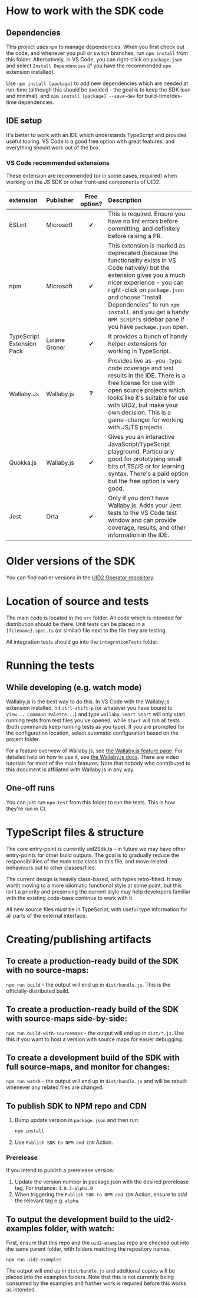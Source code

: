 # How to work with the SDK code

## Dependencies

This project uses `npm` to manage dependencies. When you first check out the code, and whenever you pull or switch branches, run `npm install` from this folder. Alternatively, in VS Code, you can right-click on `package.json` and select `Install Dependencies` (if you have the recommended `npm` extension installed).

Use `npm install [package]` to add new dependencies which are needed at run-time (although this should be avoided - the goal is to keep the SDK lean and minimal), and `npm install [package] --save-dev` for build-time/dev-time dependencies.

## IDE setup

It's better to work with an IDE which understands TypeScript and provides useful tooling. VS Code is a good free option with great features, and everything should work out of the box.

### VS Code recommended extensions

These extension are recommended (or in some cases, required) when working on the JS SDK or other front-end components of UID2.

| extension                 | Publisher     | Free option? | Description                                                                                                                                                                                                                                                                                                                       |
| :------------------------ | :------------ | :----------: | :-------------------------------------------------------------------------------------------------------------------------------------------------------------------------------------------------------------------------------------------------------------------------------------------------------------------------------- |
| ESLint                    | Microsoft     |      ✔       | This is required. Ensure you have no lint errors before committing, and definitely before raising a PR.                                                                                                                                                                                                                           |
| npm                       | Microsoft     |      ✔       | This extension is marked as deprecated (because the functionality exists in VS Code natively) but the extension gives you a much nicer experience - you can right-click on `package.json` and choose "Install Dependencies" to run `npm install`, and you get a handy `NPM SCRIPTS` sidebar pane if you have `package.json` open. |
| TypeScript Extension Pack | Loiane Groner |      ✔       | It provides a bunch of handy helper extensions for working in TypeScript..                                                                                                                                                                                                                                                        |
| Wallaby.Js                | Wallaby.js    |      ❓      | Provides live as-you-type code coverage and test results in the IDE. There is a free license for use with open source projects which looks like it's suitable for use with UID2, but make your own decision. This is a game-changer for working with JS/TS projects.                                                              |
| Quokka.js                 | Wallaby.js    |      ✔       | Gives you an interactive JavaScript/TypeScript playground. Particularly good for prototyping small bits of TS/JS or for learning syntax. There's a paid option but the free option is very good.                                                                                                                                  |
| Jest                      | Orta          |      ✔       | Only if you don't have Wallaby.js. Adds your Jest tests to the VS Code test window and can provide coverage, results, and other information in the IDE.                                                                                                                                                                           |

# Older versions of the SDK

You can find earlier versions in the [UID2 Operator repository](https://github.com/IABTechLab/uid2-operator/).

# Location of source and tests

The main code is located in the `src` folder. All code which is intended for distribution should be there. Unit tests can be placed in a `[filename].spec.ts` (or similar) file next to the file they are testing.

All integration tests should go into the `integrationTests` folder.

# Running the tests

## While developing (e.g. watch mode)

Wallaby.js is the best way to do this. In VS Code with the Wallaby.js extension installed, hit `ctrl-shift-p` (or whatever you have bound to `View... Command Palette...`) and type `wallaby`. `Smart Start` will only start running tests from test files you've opened, while `Start` will run all tests (both commands keep running tests as you type). If you are prompted for the configuration location, select automatic configuration based on the project folder.

For a feature overview of Wallaby.js, see [the Wallaby.js feature page](https://wallabyjs.com/#features). For detailed help on how to use it, see [the Wallaby.js docs](https://wallabyjs.com/docs/). There are video tutorials for most of the main features. Note that nobody who contributed to this document is affiliated with Wallaby.js in any way.

## One-off runs

You can just run `npm test` from this folder to run the tests. This is how they're run in CI.

# TypeScript files & structure

The core entry-point is currently uid2Sdk.ts - in future we may have other entry-points for other build outputs. The goal is to gradually reduce the responsibilities of the main `UID2` class in this file, and move related behaviours out to other classes/files.

The current design is heavily class-based, with types retro-fitted. It may worth moving to a more idiomatic functional style at some point, but this isn't a priority and preserving the current style may help developers familiar with the existing code-base continue to work with it.

All new source files _must_ be in TypeScript, with useful type information for all parts of the external interface.

# Creating/publishing artifacts

## To create a production-ready build of the SDK with no source-maps:

`npm run build` - the output will end up in `dist/bundle.js`. This is the officially-distributed build.

## To create a production-ready build of the SDK with source-maps side-by-side:

`npm run build-with-sourcemaps` - the output will end up in `dist/*.js`. Use this if you want to host a version with source maps for easier debugging.

## To create a development build of the SDK with full source-maps, and monitor for changes:

`npm run watch` - the output will end up in `dist/bundle.js` and will be rebuilt whenever any related files are changed.

## To publish SDK to NPM repo and CDN

1. Bump update version in `package.json` and then run:
   ```bash
   npm install
   ```
2. Use `Publish SDK to NPM and CDN` Action.

### Prerelease

If you intend to publish a prerelease version:

1. Update the version number in package.json with the desired prerelease tag. For instance: `3.0.3-alpha.0`
2. When triggering the `Publish SDK to NPM and CDN` Action, ensure to add the relevant tag e.g. `alpha`.

## To output the development build to the uid2-examples folder, with watch:

First, ensure that this repo and the `uid2-examples` repo are checked out into the same parent folder, with folders matching the repository names.

`npm run uid2-examples`

The output will end up in `dist/bundle.js` and additional copies will be placed into the examples folders. Note that this is not currently being consumed by the examples and further work is required before this works as intended.
